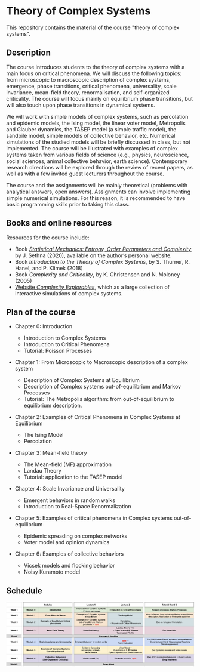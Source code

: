 # Theory of Complex Systems
This repository contains the material of the course "theory of complex systems".

## Description
The course introduces students to the theory of complex systems with a main focus on critical phenomena. We will discuss the following topics: from microscopic to macroscopic description of complex systems, emergence, phase transitions, critical phenomena, universality, scale invariance, mean-field theory, renormalisation, and self-organized criticality. The course will focus mainly on equilibrium phase transitions, but will also touch upon phase transitions in dynamical systems.

We will work with simple models of complex systems, such as percolation and epidemic models, the Ising model, the linear voter model, Metropolis and Glauber dynamics, the TASEP model (a simple traffic model), the sandpile model, simple models of collective behavior, etc. Numerical simulations of the studied models will be briefly discussed in class, but not implemented. The course will be illustrated with examples of complex systems taken from various fields of science (e.g., physics, neuroscience, social sciences, animal collective behavior, earth science). Contemporary research directions will be explored through the review of recent papers, as well as with a few invited guest lecturers throughout the course.

The course and the assignments will be mainly theoretical (problems with analytical answers, open answers). Assignments can involve implementing simple numerical simulations. For this reason, it is recommended to have basic programming skills prior to taking this class.

## Books and online resources
Resources for the course include:

 - Book [*Statistical Mechanics: Entropy, Order Parameters and Complexity*](https://sethna.lassp.cornell.edu/menu_teaching), by J. Sethna (2020), available on the author’s personal website.
 - Book *Introduction to the Theory of Complex Systems*, by S. Thurner, R. Hanel, and P. Klimek (2018)
 - Book *Complexity and Criticality*, by K. Christensen and N. Moloney (2005)
 - [Website *Complexity Explorables*](https://www.complexity-explorables.org/), which as a large collection of interactive simulations of complex systems.

## Plan of the course

 - Chapter 0: Introduction
    - Introduction to Complex Systems
    - Introduction to Critical Phenomena
    - Tutorial: Poisson Processes 

 - Chapter 1: From Microscopic to Macroscopic description of a complex system
    - Description of Complex Systems at Equilibrium
    - Description of Complex systems out-of-equilibrium and Markov Processes
    - Tutorial: The Metropolis algorithm: from out-of-equilibrium to equilibrium description.

 - Chapter 2: Examples of Critical Phenomena in Complex Systems at Equilibrium
    - The Ising Model
    - Percolation

 - Chapter 3: Mean-field theory
    - The Mean-field (MF) approximation
    - Landau Theory
    - Tutorial: application to the TASEP model

 - Chapter 4: Scale Invariance and Universality
    - Emergent behaviors in random walks
    - Introduction to Real-Space Renormalization
      
 - Chapter 5: Examples of critical phenomena in Complex systems out-of-equilibrium
    - Epidemic spreading on complex networks
    - Voter model and opinion dynamics

 - Chapter 6: Examples of collective behaviors
    - Vicsek models and flocking behavior
    - Noisy Kuramoto model

 ## Schedule

![Schedule](https://github.com/clelidm/Theory-of-Complex-Systems-UvA/blob/main/Schedule.png)


